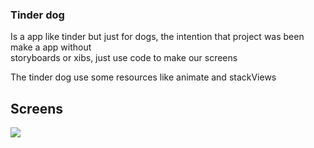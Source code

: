 <h3>Tinder dog</h3>
<p>Is a app like tinder but just for dogs, the intention that project was been make a app without<br>
storyboards or xibs, just use code to make our screens</p>
<p>The tinder dog use some resources like animate and stackViews</p>
<h2>Screens</h2>
<img src="/tinder/tinder/Assets.xcassets/printdog1.imageset/img1.png">

